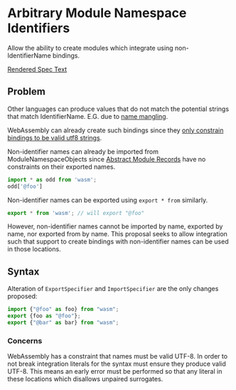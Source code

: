 # Arbitrary Module Namespace Identifiers

Allow the ability to create modules which integrate using non-IdentifierName bindings.

[Rendered Spec Text](https://bmeck.github.io/proposal-arbitrary-module-namespace-identifiers/)

## Problem

Other languages can produce values that do not match the potential strings that match IdentifierName. E.G. due to [name mangling](https://en.wikipedia.org/wiki/Name_mangling).

WebAssembly can already create such bindings since they [only constrain bindings to be valid
utf8 strings](https://webassembly.github.io/spec/core/binary/values.html#binary-utf8).

Non-identifier names can already be imported from ModuleNamespaceObjects since [Abstract Module Records](https://tc39.es/ecma262/#_ref_444) have no constraints on their exported names.

```mjs
import * as odd from 'wasm';
odd['@foo']
```

Non-identifier names can be exported using `export * from` similarly.

```mjs
export * from 'wasm'; // will export "@foo"
```

However, non-identifier names cannot be imported by name, exported by name, nor exported from by name. This proposal seeks to allow integration such that support to create bindings with non-identifier names can be used in those locations.

## Syntax

Alteration of `ExportSpecifier` and `ImportSpecifier` are the only changes proposed:

```mjs
import {"@foo" as foo} from "wasm";
export {foo as "@foo"};
export {"@bar" as bar} from "wasm";
```

### Concerns

WebAssembly has a constraint that names must be valid UTF-8. In order to not break integration literals for the syntax must ensure they produce valid UTF-8. This means an early error must be performed so that any literal in these locations which disallows unpaired surrogates.

